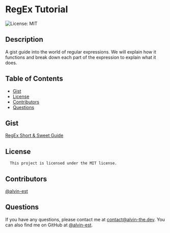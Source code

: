 # RegEx Tutorial
![License: MIT](https://img.shields.io/badge/License-MIT-yellow.svg)
## Description
A gist guide into the world of regular expressions. We will explain how it functions and break down each part of the expression to explain what it does.
## Table of Contents
- [Gist](#gist)
- [License](#license)
- [Contributors](#Contributors)
- [Questions](#questions)
## Gist
[RegEx Short & Sweet Guide](https://gist.github.com/alvin-est/cd180903cea67bf12a2df532b5a30f9c)
## License
      This project is licensed under the MIT license.
## Contributors
[@alvin-est](https://github.com/@alvin-est)
## Questions
If you have any questions, please contact me at [contact@alvin-the.dev](mailto:contact@alvin-the.dev). You can also find me on GitHub at [@alvin-est](https://github.com/@alvin-est).  
